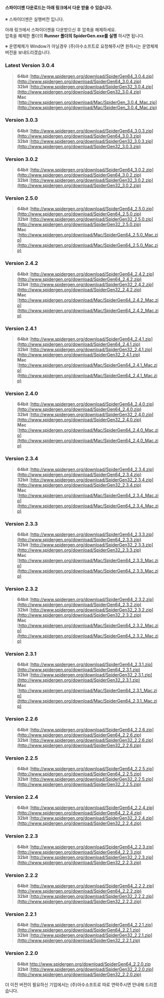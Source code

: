 #### 스파이더젠 다운로드는 아래 링크에서 다운 받을 수 있습니다.

※ 스파이더젠은 실행버전 입니다.

아래 링크에서 스파이더젠을 다운받으신 후 압축을 해제하세요.  
압축을 해제한 폴더의 **Runner 폴더의 SpiderGen.exe를 실행** 하시면 됩니다.

※ 운영체제가 Window가 아닐경우 (주)아수소프트로 요청해주시면 원하시는 운영체제 버전을 보내드리겠습니다.

### Latest Version 3.0.4
> **64bit** [http://www.spidergen.org/download/SpiderGen64_3.0.4.zip](http://www.spidergen.org/download/SpiderGen64_3.0.4.zip)  
> **32bit** [http://www.spidergen.org/download/SpiderGen32_3.0.4.zip](http://www.spidergen.org/download/SpiderGen32_3.0.4.zip)  
> **Mac** [http://www.spidergen.org/download/Mac/SpiderGen_3.0.4_Mac.zip](http://www.spidergen.org/download/Mac/SpiderGen_3.0.4_Mac.zip)

### Version 3.0.3
> **64bit** [http://www.spidergen.org/download/SpiderGen64_3.0.3.zip](http://www.spidergen.org/download/SpiderGen64_3.0.3.zip)  
> **32bit** [http://www.spidergen.org/download/SpiderGen32_3.0.3.zip](http://www.spidergen.org/download/SpiderGen32_3.0.3.zip)  


### Version 3.0.2
> **64bit** [http://www.spidergen.org/download/SpiderGen64_3.0.2.zip](http://www.spidergen.org/download/SpiderGen64_3.0.2.zip)  
> **32bit** [http://www.spidergen.org/download/SpiderGen32_3.0.2.zip](http://www.spidergen.org/download/SpiderGen32_3.0.2.zip)  


### Version 2.5.0
> **64bit** [http://www.spidergen.org/download/SpiderGen64_2.5.0.zip](http://www.spidergen.org/download/SpiderGen64_2.5.0.zip)  
> **32bit** [http://www.spidergen.org/download/SpiderGen32_2.5.0.zip](http://www.spidergen.org/download/SpiderGen32_2.5.0.zip)  
> **Mac** [http://www.spidergen.org/download/Mac/SpiderGen64_2.5.0_Mac.zip](http://www.spidergen.org/download/Mac/SpiderGen64_2.5.0_Mac.zip)


### Version 2.4.2
> **64bit** [http://www.spidergen.org/download/SpiderGen64_2.4.2.zip](http://www.spidergen.org/download/SpiderGen64_2.4.2.zip)  
> **32bit** [http://www.spidergen.org/download/SpiderGen32_2.4.2.zip](http://www.spidergen.org/download/SpiderGen32_2.4.2.zip)  
> **Mac** [http://www.spidergen.org/download/Mac/SpiderGen64_2.4.2_Mac.zip](http://www.spidergen.org/download/Mac/SpiderGen64_2.4.2_Mac.zip)


### Version 2.4.1
> **64bit** [http://www.spidergen.org/download/SpiderGen64_2.4.1.zip](http://www.spidergen.org/download/SpiderGen64_2.4.1.zip)  
> **32bit** [http://www.spidergen.org/download/SpiderGen32_2.4.1.zip](http://www.spidergen.org/download/SpiderGen32_2.4.1.zip)  
> **Mac** [http://www.spidergen.org/download/Mac/SpiderGen64_2.4.1_Mac.zip](http://www.spidergen.org/download/Mac/SpiderGen64_2.4.1_Mac.zip)


### Version 2.4.0
> **64bit** [http://www.spidergen.org/download/SpiderGen64_2.4.0.zip](http://www.spidergen.org/download/SpiderGen64_2.4.0.zip)  
> **32bit** [http://www.spidergen.org/download/SpiderGen32_2.4.0.zip](http://www.spidergen.org/download/SpiderGen32_2.4.0.zip)  
> **Mac** [http://www.spidergen.org/download/Mac/SpiderGen64_2.4.0_Mac.zip](http://www.spidergen.org/download/Mac/SpiderGen64_2.4.0_Mac.zip)


### Version 2.3.4
> **64bit** [http://www.spidergen.org/download/SpiderGen64_2.3.4.zip](http://www.spidergen.org/download/SpiderGen64_2.3.4.zip)  
> **32bit** [http://www.spidergen.org/download/SpiderGen32_2.3.4.zip](http://www.spidergen.org/download/SpiderGen32_2.3.4.zip)  
> **Mac** [http://www.spidergen.org/download/Mac/SpiderGen64_2.3.4_Mac.zip](http://www.spidergen.org/download/Mac/SpiderGen64_2.3.4_Mac.zip)


### Version 2.3.3
> **64bit** [http://www.spidergen.org/download/SpiderGen64_2.3.3.zip](http://www.spidergen.org/download/SpiderGen64_2.3.3.zip)  
> **32bit** [http://www.spidergen.org/download/SpiderGen32_2.3.3.zip](http://www.spidergen.org/download/SpiderGen32_2.3.3.zip)  
> **Mac** [http://www.spidergen.org/download/Mac/SpiderGen64_2.3.3_Mac.zip](http://www.spidergen.org/download/Mac/SpiderGen64_2.3.3_Mac.zip)

 
### Version 2.3.2
> **64bit** [http://www.spidergen.org/download/SpiderGen64_2.3.2.zip](http://www.spidergen.org/download/SpiderGen64_2.3.2.zip)  
> **32bit** [http://www.spidergen.org/download/SpiderGen32_2.3.2.zip](http://www.spidergen.org/download/SpiderGen32_2.3.2.zip)  
> **Mac** [http://www.spidergen.org/download/Mac/SpiderGen64_2.3.2_Mac.zip](http://www.spidergen.org/download/Mac/SpiderGen64_2.3.2_Mac.zip)


### Version 2.3.1
> **64bit** [http://www.spidergen.org/download/SpiderGen64_2.3.1.zip](http://www.spidergen.org/download/SpiderGen64_2.3.1.zip)  
> **32bit** [http://www.spidergen.org/download/SpiderGen32_2.3.1.zip](http://www.spidergen.org/download/SpiderGen32_2.3.1.zip)  
> **Mac** [http://www.spidergen.org/download/Mac/SpiderGen64_2.3.1_Mac.zip](http://www.spidergen.org/download/Mac/SpiderGen64_2.3.1_Mac.zip)
 
 
### Version 2.2.6
> **64bit** [http://www.spidergen.org/download/SpiderGen64_2.2.6.zip](http://www.spidergen.org/download/SpiderGen64_2.2.6.zip)  
> **32bit** [http://www.spidergen.org/download/SpiderGen32_2.2.6.zip](http://www.spidergen.org/download/SpiderGen32_2.2.6.zip) 


### Version 2.2.5
> **64bit** [http://www.spidergen.org/download/SpiderGen64_2.2.5.zip](http://www.spidergen.org/download/SpiderGen64_2.2.5.zip)  
> **32bit** [http://www.spidergen.org/download/SpiderGen32_2.2.5.zip](http://www.spidergen.org/download/SpiderGen32_2.2.5.zip) 
 
 
### Version 2.2.4
> **64bit** [http://www.spidergen.org/download/SpiderGen64_2.2.4.zip](http://www.spidergen.org/download/SpiderGen64_2.2.4.zip)  
> **32bit** [http://www.spidergen.org/download/SpiderGen32_2.2.4.zip](http://www.spidergen.org/download/SpiderGen32_2.2.4.zip) 
 
 
### Version 2.2.3
> **64bit** [http://www.spidergen.org/download/SpiderGen64_2.2.3.zip](http://www.spidergen.org/download/SpiderGen64_2.2.3.zip)  
> **32bit** [http://www.spidergen.org/download/SpiderGen32_2.2.3.zip](http://www.spidergen.org/download/SpiderGen32_2.2.3.zip)

### Version 2.2.2
> **64bit** [http://www.spidergen.org/download/SpiderGen64_2.2.2.zip](http://www.spidergen.org/download/SpiderGen64_2.2.2.zip)  
> **32bit** [http://www.spidergen.org/download/SpiderGen32_2.2.2.zip](http://www.spidergen.org/download/SpiderGen32_2.2.2.zip)

### Version 2.2.1
> **64bit** [http://www.spidergen.org/download/SpiderGen64_2.2.1.zip](http://www.spidergen.org/download/SpiderGen64_2.2.1.zip)  
> **32bit** [http://www.spidergen.org/download/SpiderGen32_2.2.1.zip](http://www.spidergen.org/download/SpiderGen32_2.2.1.zip)

### Version 2.2.0
> **64bit** [http://www.spidergen.org/download/SpiderGen64_2.2.0.zip ](http://www.spidergen.org/download/SpiderGen64_2.2.0.zip)  
> **32bit** [http://www.spidergen.org/download/SpiderGen32_2.2.0.zip](http://www.spidergen.org/download/SpiderGen32_2.2.0.zip)  

더 이전 버전이 필요하신 기업에서는 (주)아수소프트로 따로 연락주시면 안내해 드리겠습니다.